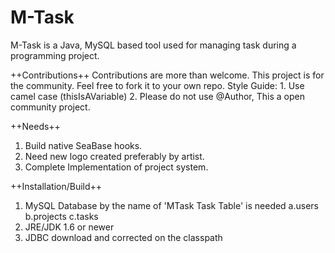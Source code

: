 # M-Task
M-Task is a Java, MySQL based tool used for managing task during a programming project. 

++Contributions++
Contributions are more than welcome. This project is for the community. Feel free to fork it to your own repo.
  Style Guide:
    1. Use camel case (thisIsAVariable)
    2. Please do not use @Author, This a open community project. 

++Needs++
  1. Build native SeaBase hooks.
  2. Need new logo created preferably by artist.
  3. Complete Implementation of project system. 

++Installation/Build++
  1. MySQL Database by the name of 'MTask Task Table' is needed 
      a.users
      b.projects
      c.tasks
  2. JRE/JDK 1.6 or newer
  3. JDBC download and corrected on the classpath
